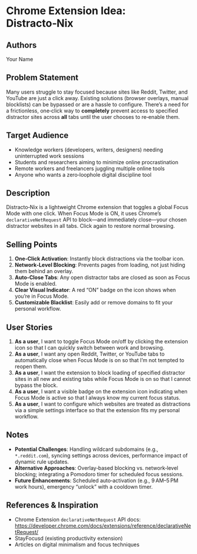 # Chrome Extension Idea: Distracto‑Nix

## Authors

Your Name

## Problem Statement

Many users struggle to stay focused because sites like Reddit, Twitter, and YouTube are just a click away. Existing solutions (browser overlays, manual blocklists) can be bypassed or are a hassle to configure. There’s a need for a frictionless, one‑click way to **completely** prevent access to specified distractor sites across **all** tabs until the user chooses to re‑enable them.

## Target Audience

- Knowledge workers (developers, writers, designers) needing uninterrupted work sessions  
- Students and researchers aiming to minimize online procrastination  
- Remote workers and freelancers juggling multiple online tools  
- Anyone who wants a zero‑loophole digital discipline tool

## Description

Distracto‑Nix is a lightweight Chrome extension that toggles a global Focus Mode with one click. When Focus Mode is ON, it uses Chrome’s `declarativeNetRequest` API to block—and immediately close—your chosen distractor websites in all tabs. Click again to restore normal browsing.

## Selling Points

1. **One‑Click Activation**: Instantly block distractions via the toolbar icon.  
2. **Network‑Level Blocking**: Prevents pages from loading, not just hiding them behind an overlay.  
3. **Auto‑Close Tabs**: Any open distractor tabs are closed as soon as Focus Mode is enabled.  
4. **Clear Visual Indicator**: A red “ON” badge on the icon shows when you’re in Focus Mode.  
5. **Customizable Blacklist**: Easily add or remove domains to fit your personal workflow.

## User Stories

1. **As a user**, I want to toggle Focus Mode on/off by clicking the extension icon so that I can quickly switch between work and browsing.  
2. **As a user**, I want any open Reddit, Twitter, or YouTube tabs to automatically close when Focus Mode is on so that I’m not tempted to reopen them.  
3. **As a user**, I want the extension to block loading of specified distractor sites in all new and existing tabs while Focus Mode is on so that I cannot bypass the block.  
4. **As a user**, I want a visible badge on the extension icon indicating when Focus Mode is active so that I always know my current focus status.  
5. **As a user**, I want to configure which websites are treated as distractions via a simple settings interface so that the extension fits my personal workflow.

## Notes

- **Potential Challenges**: Handling wildcard subdomains (e.g., `*.reddit.com`), syncing settings across devices, performance impact of dynamic rule updates.  
- **Alternative Approaches**: Overlay‑based blocking vs. network‑level blocking; integrating a Pomodoro timer for scheduled focus sessions.  
- **Future Enhancements**: Scheduled auto‑activation (e.g., 9 AM–5 PM work hours), emergency “unlock” with a cooldown timer.

## References & Inspiration

- Chrome Extension `declarativeNetRequest` API docs: https://developer.chrome.com/docs/extensions/reference/declarativeNetRequest/  
- StayFocusd (existing productivity extension)  
- Articles on digital minimalism and focus techniques  
